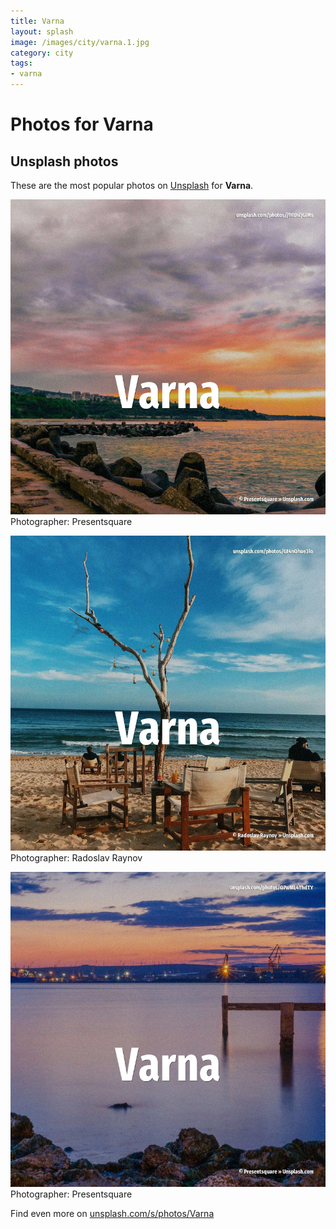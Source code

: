 ```yaml
---
title: Varna
layout: splash
image: /images/city/varna.1.jpg
category: city
tags:
- varna
---
```

# Photos for Varna
 
## Unsplash photos
These are the most popular photos on [Unsplash](https://unsplash.com) for **Varna**.
 
![Varna](/images/city/varna.1.jpg)
Photographer:  Presentsquare
 
![Varna](/images/city/varna.2.jpg)
Photographer:  Radoslav Raynov
 
![Varna](/images/city/varna.3.jpg)
Photographer:  Presentsquare
 
Find even more on [unsplash.com/s/photos/Varna](https://unsplash.com/s/photos/Varna)
 

